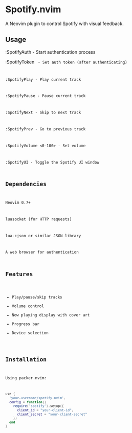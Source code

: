 # Spotify.nvim

A Neovim plugin to control Spotify with visual feedback.

## Usage

:SpotifyAuth - Start authentication process

:SpotifyToken <code> - Set auth token (after authenticating)

:SpotifyPlay - Play current track

:SpotifyPause - Pause current track

:SpotifyNext - Skip to next track

:SpotifyPrev - Go to previous track

:SpotifyVolume <0-100> - Set volume

:SpotifyUI - Toggle the Spotify UI window


## Dependencies


Neovim 0.7+

luasocket (for HTTP requests)

lua-cjson or similar JSON library

A web browser for authentication

## Features

- Play/pause/skip tracks
- Volume control
- Now playing display with cover art
- Progress bar
- Device selection

## Installation

Using packer.nvim:

```lua
use {
  'your-username/spotify.nvim',
  config = function()
    require('spotify').setup({
      client_id = "your-client-id",
      client_secret = "your-client-secret"
    })
  end
}
